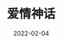 ---
layout: movie-review
title: 爱情神话
description: >
  邵艺辉不错。
category: 电影
img: assets/img/movie/2022/爱情神话.webp
star: 5
date: 2022-02-04
---